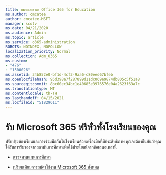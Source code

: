 ```yaml
---
title: แผนและราคา Office 365 for Education
ms.author: cmcatee
author: cmcatee-MSFT
manager: scotv
ms.date: 04/21/2020
ms.audience: Admin
ms.topic: article
ms.service: o365-administration
ROBOTS: NOINDEX, NOFOLLOW
localization_priority: Normal
ms.collection: Adm_O365
ms.custom:
- "476"
- "1500026"
ms.assetid: 34b852e0-bf1d-4cf3-9aa6-c80eed67bfeb
ms.openlocfilehash: 95d398a7f287899d11dc069e9874db805c5f51a8
ms.sourcegitcommit: 8bc60ec34bc1e40685e3976576e04a2623f63a7c
ms.translationtype: MT
ms.contentlocale: th-TH
ms.lasthandoff: 04/15/2021
ms.locfileid: "51829611"
---
```

# <a name="get-microsoft-365-free-for-your-entire-school"></a>รับ Microsoft 365 ฟรีทั่วทั้งโรงเรียนของคุณ

ปรับปรุงห้องเรียนและการร่วมมือกันในโรงเรียนด้วยเครื่องมือที่มีประสิทธิภาพ คุณจะต้องยืนยันว่าคุณได้รับการรับรองจากสถาบันการศึกษาเพื่อใช้ประโยชน์จากข้อเสนอเหล่านี้
  
- [ตรวจทานแผนการศึกษา](https://products.office.com/academic/compare-office-365-education-plans)

- [เปรียบเทียบการสมัครใช้งาน Microsoft 365 ทั้งหมด](https://products.office.com/business/compare-more-office-365-for-business-plans)
